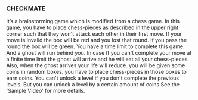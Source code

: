  ### **CHECKMATE**
  
  
  It’s a brainstorming game which is modified from a chess game. In this game, you have to place chess-pieces
  as described in the upper right corner such that they won't attack each other in their first move. If your 
  move is invalid the box will be red and you lost that round. If you pass the round the box will be green. 
  You have a time limit to complete this game. And a ghost will run behind you. In case If you can't complete 
  your move at a finite time limit the ghost will arrive and he will eat all your chess-pieces. Also, when 
  the ghost arrives your life will reduce. you will be given some coins in random boxes. you have to place 
  chess-pieces in those boxes to earn coins. You can't unlock a level if you don't complete the previous levels.
  But you can unlock a level by a certain amount of coins.See the 'Sample Video' for more details.
